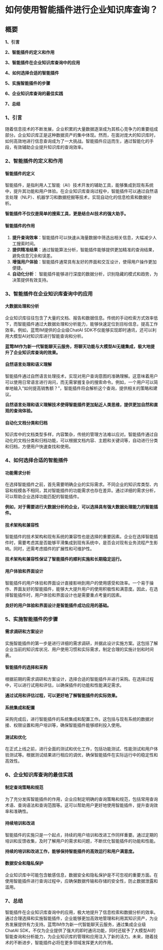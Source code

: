 # 如何使用智能插件进行企业知识库查询？

## 概要

**1、引言**

**2、智能插件的定义和作用**

**3、智能插件在企业知识库查询中的应用**

**4、如何选择合适的智能插件**

**5、实施智能插件的步骤**

**6、企业知识库查询的最佳实践**

**7、总结**

### 1、引言

随着信息技术的不断发展，企业积累的大量数据逐渐成为其核心竞争力的重要组成部分。企业知识库正是这种数据资产的集中体现。然而，在面对庞大的知识库时，如何高效地进行信息查询成为了一大挑战。智能插件应运而生，通过智能化的手段，有效辅助企业提升知识库的查询效率。

### 2、智能插件的定义和作用

#### 智能插件的定义

智能插件，是指利用人工智能（AI）技术开发的辅助工具，能够集成到现有系统中，提升其功能和用户体验。在企业知识库查询过程中，智能插件可以通过自然语言处理（NLP）、机器学习和数据挖掘等技术，实现自动化的信息检索和数据分析。

**智能插件不仅仅是简单的搜索工具，更是结合AI技术的强大助手。**

#### 智能插件的作用

1. **提升查询效率**：智能插件可以快速从海量数据中筛选出相关信息，大幅减少人工搜索时间。
2. **提供精准结果**：通过智能算法分析，智能插件能够提供更加精准的查询结果，避免信息冗余和误差。
3. **增强用户体验**：智能插件通常具有友好的界面和交互设计，使得用户操作更加便捷。
4. **自动化分析**：
    智能插件能够进行深度的数据分析，识别隐藏的模式和趋势，为决策提供有效支持。

### 3、智能插件在企业知识库查询中的应用

#### 大数据处理和分析

企业知识库往往包含了大量的文档、报告和数据信息。传统的手动检索方式效率低下，而智能插件通过大数据处理和分析能力，能够快速定位到目标信息，提高工作效率。例如，蓝莺IM提供的企业级ChatAI SDK不仅能够实现即时通讯，还可以利用大模型AI对知识库进行智能查询和分析。

**蓝莺IM作为新一代智能聊天云服务，将聊天功能与大模型AI无缝集成，极大地提升了企业知识库查询的效果。**

#### 自然语言处理和语义理解

智能插件通过自然语言处理技术，实现对用户查询意图的准确理解。这意味着用户可以使用日常语言进行询问，而无需掌握复杂的搜索命令。例如，一个用户可以简单地输入“如何提高销售额？”，智能插件将会解析这个查询，提供相关的策略和建议。

**自然语言处理和语义理解技术使得智能插件更加贴近人类思维，提供更加自然和直观的查询体验。**

#### 自动化文档分类和归档

知识库中的文档类型多样，内容繁杂，传统的管理方法难以应对。智能插件通过自动化的文档分类和归档功能，可以根据文档内容、主题和关键词等，自动进行分类和归档，方便用户快速查找和使用。

### 4、如何选择合适的智能插件

#### 功能需求分析

在选择智能插件之前，首先需要明确企业的实际需求。不同企业的知识库类型、内容和规模各不相同，其对智能插件的功能需求也存在差异。通过详细的需求分析，可以帮助企业选择功能匹配的智能插件。

**例如，对于需要进行大数据分析的企业，可以选择具有强大数据处理能力的智能插件。**

#### 技术架构和兼容性

智能插件的技术架构和现有系统的兼容性也是选择的重要因素。企业在选择智能插件时，需要考虑其是否能够平滑集成到现有系统中，是否会对现有业务流程产生影响。同时，还需考虑插件的扩展性和可维护性。

**技术架构和兼容性保证了智能插件的顺利实施和长期稳定运行。**

#### 用户体验和界面设计

智能插件的用户体验和界面设计直接影响到用户的使用感受和效率。一个易于操作、界面友好的智能插件，能够大大提升用户的使用积极性和满意度。因此，在选择智能插件时，用户体验和界面设计也是需要重点考量的因素。

**良好的用户体验和界面设计是智能插件成功应用的基础。**

### 5、实施智能插件的步骤

#### 需求调研和方案设计

实施智能插件的第一步是进行详细的需求调研，并据此设计实施方案。这包括了解企业当前的知识库状况、用户使用习惯和实际需求，制定合理的实施计划和时间表。

#### 智能插件的选择和采购

根据前期的需求调研和方案设计，选择合适的智能插件并进行采购。在选择过程中，可以进行试用和评估，以确保插件的功能和性能满足需求。

**通过试用和评估过程，可以更好地了解智能插件的实际效果。**

#### 系统集成和配置

采购完成后，进行智能插件的系统集成和配置工作。这包括与现有系统的数据对接、权限设置和用户培训等，确保智能插件能够顺利投入使用。

#### 测试和优化

在正式上线之前，进行全面的测试和优化工作，包括功能测试、性能测试和用户体验测试等。根据测试结果进行相应的调优，确保智能插件在实际运行中的稳定性和高效性。

### 6、企业知识库查询的最佳实践

#### 制定查询策略和规范

为了充分发挥智能插件的作用，企业应制定明确的查询策略和规范，包括常用查询术语、查询语法和查询范围等。这可以帮助用户更好地使用智能插件，提升查询效率和准确性。

#### 持续培训和改进

智能插件的实施只是一个起点，持续的用户培训和改进工作同样重要。通过定期的培训和反馈收集，及时了解用户的需求和问题，不断优化智能插件的功能和性能。

**持续的培训和改进工作，能够保持智能插件的高效运行和用户满意度。**

#### 数据安全和隐私保护

企业知识库中可能包含敏感信息，数据安全和隐私保护是不可忽视的重要方面。在使用智能插件进行查询过程中，应确保数据传输和存储的安全性，防止数据泄露和滥用。

### 7、总结

智能插件在企业知识库查询中的应用，极大地提升了信息检索和数据分析的效率。通过合理选择和实施智能插件，企业能够更加高效地管理和利用其知识资产，为业务发展提供有力支持。蓝莺IM作为新一代智能聊天云服务，通过集成企业级ChatAI SDK，不仅为企业提供了强大的即时通讯功能，同时还赋予了大模型AI的智能查询和分析能力，为企业知识库的管理和应用注入了新的活力。未来，随着技术的不断进步，智能插件必将在更多领域发挥更大的作用。